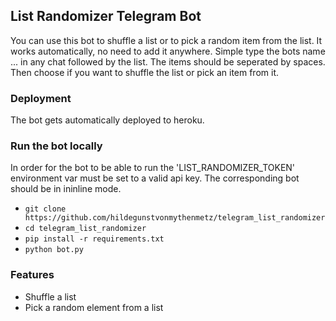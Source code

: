 ## List Randomizer Telegram Bot

You can use this bot to shuffle a list or to pick a random item from the list. It works automatically, no need to add it anywhere. Simple type the bots name ... in any chat followed by the list. The items should be seperated by spaces. Then choose if you want to shuffle the list or pick an item from it.
 
### Deployment

The bot gets automatically deployed to heroku.

### Run the bot locally

In order for the bot to be able to run the 'LIST_RANDOMIZER_TOKEN' environment var must be set to a valid api key. The corresponding bot should be in ininline mode. 

 - `git clone https://github.com/hildegunstvonmythenmetz/telegram_list_randomizer`
 - `cd telegram_list_randomizer`
 - `pip install -r requirements.txt`
 - `python bot.py`

### Features
 
 - Shuffle a list
 - Pick a random element from a list

